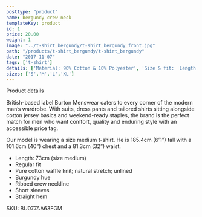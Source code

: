 ```yaml
---
posttype: "product"
name: bergundy crew neck
templateKey: product
id: 1
price: 20.00
weight: 1
image: "../t-shirt_bergundy/t-shirt_bergundy_front.jpg"
path: "/products/t-shirt_bergundy/t-shirt_bergundy"
date: "2017-11-07"
tags: ['t-shirt']
details: ['Material: 90% Cotton & 10% Polyester', 'Size & fit:  Length: 73cm','Care: Warm machine wash. Do not tumble dry.']
sizes: ['S','M','L','XL']
---
```


<!-- ![alt text](/products/black_100_polo/black_100_polo.jpg) -->







Product details

British-based label Burton Menswear caters to every corner of the modern man’s wardrobe. With suits, dress pants and tailored shirts sitting alongside cotton jersey basics and weekend-ready staples, the brand is the perfect match for men who want comfort, quality and enduring style with an accessible price tag.

Our model is wearing a size medium t-shirt. He is 185.4cm (6’1”) tall with a 101.6cm (40”) chest and a 81.3cm (32”) waist.

- Length: 73cm (size medium)
- Regular fit
- Pure cotton waffle knit; natural stretch; unlined
- Burgundy hue
- Ribbed crew neckline
- Short sleeves
- Straight hem

SKU: BU077AA63FGM





